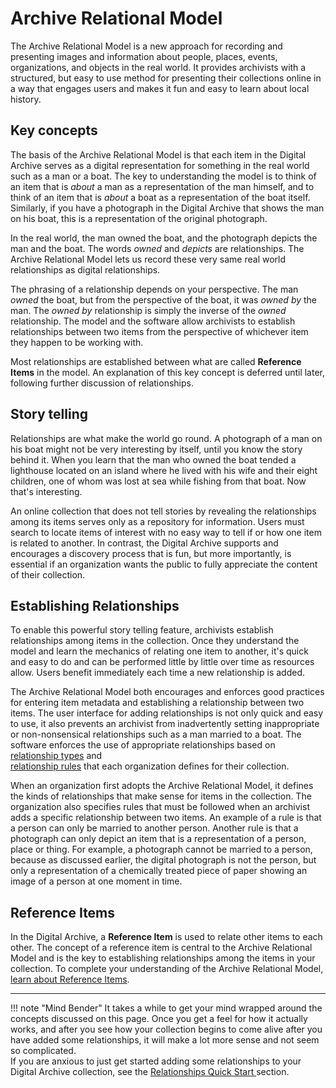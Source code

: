 # Archive Relational Model

The Archive Relational Model is a new approach for recording and presenting images and
information about people, places, events, organizations, and objects in the real world.
It provides archivists with a structured, but easy to use method for presenting their
collections online in a way that engages users and makes it fun and easy to learn about local history.

## Key concepts

The basis of the Archive Relational Model is that each item in the Digital Archive serves as a
digital representation for something in the real world such as a man or a boat. The key to understanding 
the model is to think of an item that is *about* a man as a representation of the man himself, and to 
think of an item that is *about* a boat as a representation of the boat itself. Similarly, if you have a 
photograph in the Digital Archive that shows the man on his boat, this is a representation of the 
original photograph.

In the real world, the man owned the boat, and the photograph depicts the man and the boat.
The words *owned* and *depicts* are relationships. The Archive Relational Model lets us record
these very same real world relationships as digital relationships.

The phrasing of a relationship depends on your perspective. The man *owned* the boat,
but from the perspective of the boat, it was *owned by* the man. The *owned by* relationship is
simply the inverse of the *owned* relationship. The model and the software allow archivists
to establish relationships between two items from the perspective of whichever item they happen
to be working with.

Most relationships are established between what are called **Reference Items** in the model.
An explanation of this key concept is deferred until later, following further discussion of relationships.

## Story telling

Relationships are what make the world go round. A photograph of a man on his boat might not be
very interesting by itself, until you know the story behind it. When you learn that the man
who owned the boat tended a lighthouse located on an island where he lived with his wife and
their eight children, one of whom was lost at sea while fishing from that boat.
Now that's interesting.

An online collection that does not tell stories by revealing the relationships among its items
serves only as a repository for information. Users must search to locate items of interest with
no easy way to tell if or how one item is related to another. In contrast, the Digital Archive
supports and encourages a discovery process that is fun, but more importantly, is essential if an
organization wants the public to fully appreciate the content of their collection.

## Establishing Relationships

To enable this powerful story telling feature, archivists establish relationships among items
in the collection. Once they understand the model and learn the mechanics of relating one item
to another, it's quick and easy to do and can be performed little by little over time as
resources allow. Users benefit immediately each time a new relationship is added.

The Archive Relational Model both encourages and enforces good practices for entering item metadata
and establishing a relationship between two items. The user interface for adding relationships is not
only quick and easy to use, it also prevents an archivist from inadvertently setting inappropriate
or non-nonsensical relationships such as a man married to a boat. The software enforces the use
of appropriate relationships based on [relationship types](/relationships/relationship-types/) and  
[relationship rules](/relationships/relationship-rules/) that each organization defines
for their collection.

When an organization first adopts the Archive Relational Model, it defines the kinds of relationships
that make sense for items in the collection. The organization also specifies rules that must be followed
when an archivist adds a specific relationship between two items. An example of a rule is that a
person can only be married to another person. Another rule is that a photograph can only depict an item that is a
representation of a person, place or thing. For example, a photograph cannot be married to a person, because
as discussed earlier, the digital photograph is not the person, but only a representation of a chemically treated
piece of paper showing an image of a person at one moment in time.

## Reference Items

In the Digital Archive, a **Reference Item** is used to relate other items to each other.
The concept of a reference item is central to the Archive Relational Model and is the key to
establishing relationships among  the items in your collection. To complete your understanding of 
the Archive Relational Model, [learn about Reference Items](/relationships/reference-items/).

---

!!! note "Mind Bender"
    It takes a while to get your mind wrapped around the concepts discussed on this page.
    Once you get a feel for how it actually works, and after you see how your collection begins to come
    alive after you have added some relationships, it will make a lot more sense and not seem
    so complicated.  
    If you are anxious to just get started adding some relationships to your Digital Archive collection, see
    the [Relationships Quick Start ](/archivist/add-relationship/#relationships-quick-start) section.
